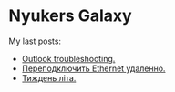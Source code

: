 # Nyukers Galaxy
My last posts:
<!-- blogger articles start -->
- <a href="http://nyukers.blogspot.com/2025/04/outlook-troubleshooting.html" target="_blank">Outlook troubleshooting.</a>
- <a href="http://nyukers.blogspot.com/2025/04/ethernet.html" target="_blank">Переподключить Ethernet удаленно.</a>
- <a href="http://nyukers.blogspot.com/2025/04/blog-post.html" target="_blank">Тиждень літа.</a>

<!-- blogger articles end -->

